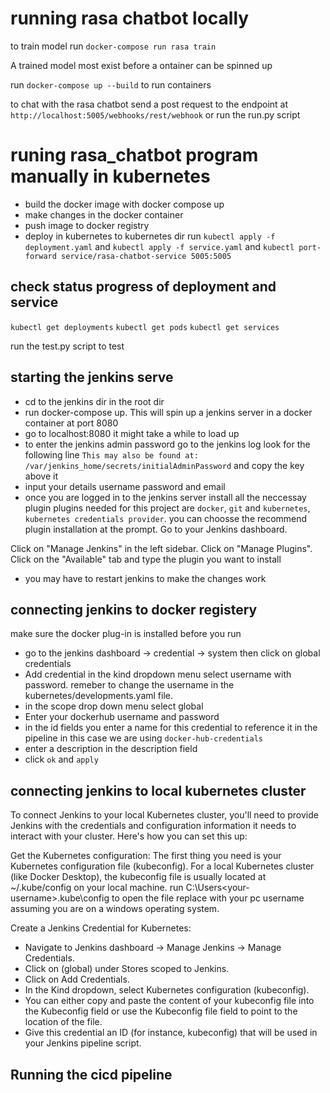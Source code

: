 # running rasa chatbot locally
to train model run `docker-compose run rasa train`

A trained model most exist before a ontainer can be spinned up

run `docker-compose up --build` to run containers

to chat with the rasa chatbot send a post request to the endpoint at `http://localhost:5005/webhooks/rest/webhook` or run the run.py script

# runing rasa_chatbot program manually in kubernetes
- build the docker image with docker compose up
- make changes in the docker container
- push image to docker registry 
- deploy in kubernetes to kubernetes dir run `kubectl apply -f deployment.yaml` and `kubectl apply -f service.yaml` and `kubectl port-forward service/rasa-chatbot-service 5005:5005`

## check status progress of deployment and service
`kubectl get deployments`
`kubectl get pods`
`kubectl get services`

run the test.py script to test
## starting the jenkins serve
- cd to the jenkins dir in the root dir
- run docker-compose up. This will spin up a jenkins server in a docker container at port 8080
- go to localhost:8080 it might take a while to load up
- to enter the jenkins admin password go to the jenkins log look for the following line `This may also be found at: /var/jenkins_home/secrets/initialAdminPassword` and copy the key above it
- input your details username password and email
- once you are logged in to the jenkins server install all the neccessay plugin
plugins needed for this project are `docker`, `git` and `kubernetes`, `kubernetes credentials provider`. you can choosse the recommend plugin installation at the prompt.
Go to your Jenkins dashboard.

Click on "Manage Jenkins" in the left sidebar.
Click on "Manage Plugins".
Click on the "Available" tab and type the plugin you want to install
- you may  have to restart jenkins to make the changes work

## connecting jenkins to docker registery
make sure the docker plug-in is installed before you run
- go to the jenkins dashboard -> credential -> system  then click on global credentials
- Add credential in the kind dropdown menu select username with password. remeber to change the username in the kubernetes/developments.yaml file.
- in the scope drop down menu select global
- Enter your dockerhub username and password 
- in the id fields you enter a name for this credential to reference it in the pipeline in this case we are using `docker-hub-credentials`
- enter a description in the description field
- click `ok` and `apply`

## connecting jenkins to local kubernetes cluster
To connect Jenkins to your local Kubernetes cluster, you'll need to provide Jenkins with the credentials and configuration information it needs to interact with your cluster. Here's how you can set this up:

Get the Kubernetes configuration: The first thing you need is your Kubernetes configuration file (kubeconfig). For a local Kubernetes cluster (like Docker Desktop), the kubeconfig file is usually located at ~/.kube/config on your local machine.
 run  C:\Users\<your-username>\.kube\config to open the file replace <your-username> with your pc username assuming you are on a windows operating system.

Create a Jenkins Credential for Kubernetes:

- Navigate to Jenkins dashboard -> Manage Jenkins -> Manage Credentials.
- Click on (global) under Stores scoped to Jenkins.
- Click on Add Credentials.
- In the Kind dropdown, select Kubernetes configuration (kubeconfig).
- You can either copy and paste the content of your kubeconfig file into the Kubeconfig field or use the Kubeconfig file field to point to the location of the file.
- Give this credential an ID (for instance, kubeconfig) that will be used in your Jenkins pipeline script.

## Running the cicd pipeline

